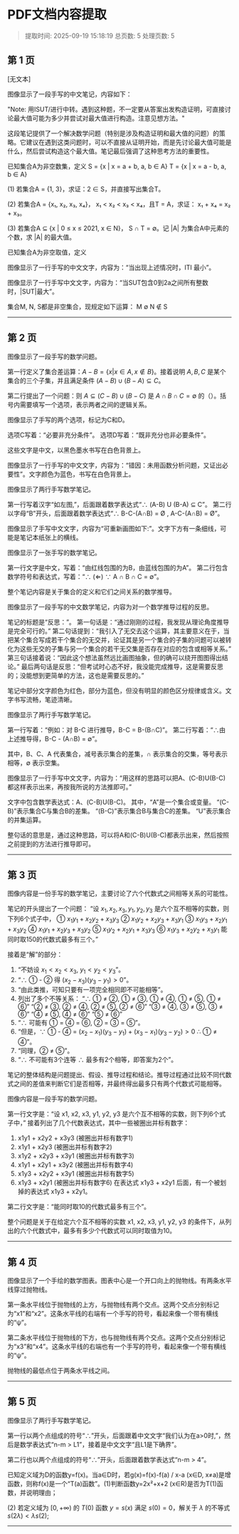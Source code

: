 # PDF文档内容提取
> 提取时间: 2025-09-19 15:18:19
> 总页数: 5
> 处理页数: 5

## 第 1 页

[无文本]

图像显示了一段手写的中文笔记，内容如下：

"Note: 用ISUT/进行中转。遇到这种题，不一定要从答案出发构造证明，可直接讨论最大值可能为多少并尝试对最大值进行构造。注意见想方法。"

这段笔记提供了一个解决数学问题（特别是涉及构造证明和最大值的问题）的策略。它建议在遇到这类问题时，可以不直接从证明开始，而是先讨论最大值可能是什么，然后尝试构造这个最大值。笔记最后强调了这种思考方法的重要性。

已知集合A为非空数集，定义
S = {x | x = a + b, a, b ∈ A}
T = {x | x = a - b, a, b ∈ A}

(1) 若集合A = {1, 3}，求证：2 ∈ S，并直接写出集合T。

(2) 若集合A = {x₁, x₂, x₃, x₄}，
x₁ < x₂ < x₃ < x₄，且T = A，求证：
x₁ + x₄ = x₂ + x₃。

(3) 若集合A ⊆ {x | 0 ≤ x ≤ 2021, x ∈ N}，
S ∩ T = ∅。记 |A| 为集合A中元素的个数，求 |A| 的最大值。

已知集合A为非空取值，定义

图像显示了一行手写的中文文字，内容为：“当出现上述情况时，ITI 最小”。

图像显示了一行手写中文文字，内容为：“当SUT包含0到2a之间所有整数时，|SUT|最大”。

集合M, N, S都是非空集合，现规定如下运算：
M ∅ N ∉ S

---

## 第 2 页

图像显示了一段手写的数学问题。

第一行定义了集合差运算：$A-B = \{x | x \in A, x \notin B\}$。接着说明 $A, B, C$ 是某个集合的三个子集，并且满足条件 $(A-B) \cup (B-A) \subseteq C$。

第二行提出了一个问题：则 $A \subseteq (C-B) \cup (B-C)$ 是 $A \cap B \cap C = \emptyset$ 的（）。括号内需要填写一个选项，表示两者之间的逻辑关系。

图像显示了手写的两个选项，标记为C和D。

选项C写着：“必要非充分条件”。
选项D写着：“既非充分也非必要条件”。

这些文字是中文，以黑色墨水书写在白色背景上。

图像显示了一行手写的中文文字，内容为：“错因：未用函数分析问题，又证出必要性”。文字颜色为蓝色，书写在白色背景上。

图像显示了两行手写数学笔记。

第一行写着汉字“如左图,”，后面跟着数学表达式“∴ (A-B) U (B-A) ⊆ C”。
第二行以字母“B”开头，后面跟着数学表达式“∴ B-C-(A∩B) = Ø , A-C-(A∩B) = Ø”。

图像显示了手写中文文字，内容为“可重新画图如下:”。文字下方有一条细线，可能是笔记本纸张上的横线。

图像显示了一张手写的数学笔记。

第一行文字是中文，写着：“由红线包围的为B，由蓝线包围的为A”。
第二行包含数学符号和表达式，写着：“∴ (⇐) ∵ A ∩ B ∩ C = ∅”。

整个笔记内容是关于集合的定义和它们之间关系的数学推导。

图像显示了一段手写的中文数学笔记，内容为对一个数学推导过程的反思。

笔记的标题是“反思：”。
第一句话是：“通过刚刚的过程，我发现从理论角度推导是完全可行的。”
第二句话提到：“我引入了无交去这个运算，其主要意义在于，当把某个集合写成若干个集合的无交并，论证其是另一个集合的子集的问题可以被转化为这些无交的子集与另一个集合的若干无交集是否存在对应的包含或相等关系。”
第三句话接着说：“因此这个想法虽然远比画图抽象，但的确可以绕开图图得出结论。”
最后两句话是反思：“但考试时心态不好，我没能完成推导，这是需要反思的；没能想到更简单的方法，这也是需要反思的。”

笔记中部分文字颜色为红色，部分为蓝色，但没有明显的颜色区分规律或含义。文字书写流畅，笔迹清晰。

图像显示了两行手写数学笔记。

第一行写着：“例如：对 B-C 进行推导，B-C = B-(B∩C)”。
第二行写着：“∴由上述推导得，B-C - (A∩B) = ∅”。

其中，B、C、A 代表集合，减号表示集合的差集，∩ 表示集合的交集，等号表示相等，∅ 表示空集。

图像显示了一行手写中文文字，内容为：“用这样的思路可以把A、(C-B)U(B-C)都这样表示出来，再按我所说的方法推即可。”

文字中包含数学表达式：A、(C-B)U(B-C)。
其中，“A”是一个集合或变量。
“(C-B)”表示集合C与集合B的差集。
“(B-C)”表示集合B与集合C的差集。
“U”表示集合的并集运算。

整句话的意思是，通过这种思路，可以将A和(C-B)U(B-C)都表示出来，然后按照之前提到的方法进行推导即可。

---

## 第 3 页

图像内容是一份手写的数学笔记，主要讨论了六个代数式之间相等关系的可能性。

笔记的开头提出了一个问题：
“设 $x_1, x_2, x_3, y_1, y_2, y_3$ 是六个互不相等的实数，则下列6个式子中，
① $x_1y_1 + x_2y_2 + x_3y_3$
② $x_1y_2 + x_2y_3 + x_3y_1$
③ $x_1y_3 + x_2y_1 + x_3y_2$
④ $x_1y_1 + x_2y_3 + x_3y_2$
⑤ $x_1y_2 + x_2y_1 + x_3y_3$
⑥ $x_1y_3 + x_2y_2 + x_3y_1$
能同时取150的代数式最多有三个。”

接着是“解”的部分：
1.  “不妨设 $x_1 < x_2 < x_3$, $y_1 < y_2 < y_3$”。
2.  “$\therefore$ ① - ② 得 $(x_2 - x_3)(y_3 - y_1) > 0$”。
3.  “由此类推，可知只要有一项完全相同即不可能相等”。
4.  列出了多个不等关系：
    “$\therefore$ ① $\neq$ ②, ① $\neq$ ③, ① $\neq$ ④, ① $\neq$ ⑤, ① $\neq$ ⑥”
    “② $\neq$ ③, ② $\neq$ ④, ② $\neq$ ⑤, ② $\neq$ ⑥”
    “③ $\neq$ ④, ③ $\neq$ ⑤, ③ $\neq$ ⑥”
    “④ $\neq$ ⑤, ④ $\neq$ ⑥”
    “⑤ $\neq$ ⑥”
5.  “$\therefore$ 可能有 ① = ④ = ⑥, ② = ③ = ⑤”。
6.  “但是，$\because$ ① - ④ = $(x_2 - x_1)(y_3 - y_1) + (x_3 - x_1)(y_3 - y_2) > 0$ $\therefore$ ① $\neq$ ④”。
7.  “同理，② $\neq$ ⑤”。
8.  “$\therefore$ 不可能有3个连等 $\therefore$ 最多有2个相等，即答案为2个”。

笔记的整体结构是问题提出、假设、推导过程和结论。推导过程通过比较不同代数式之间的差值来判断它们是否相等，并最终得出最多只有两个代数式可能相等。

图像内容是一段手写的数学问题。

第一行文字是：“设 x1, x2, x3, y1, y2, y3 是六个互不相等的实数，则下列6个式子中，”
接着列出了几个代数表达式，其中一些被圈出并标有数字：
1. x1y1 + x2y2 + x3y3 (被圈出并标有数字1)
2. x1y1 + x2y3 (被圈出并标有数字2)
3. x1y2 + x2y3 + x3y1 (被圈出并标有数字3)
4. x1y1 + x2y1 + x3y2 (被圈出并标有数字4)
5. x1y3 + x2y2 + x3y1 (被圈出并标有数字5)
6. x1y3 + x2y1 (被圈出并标有数字6)
在表达式 x1y3 + x2y1 后面，有一个被划掉的表达式 x1y3 + x2y1。

第二行文字是：“能同时取10的代数式最多有三个”。

整个问题是关于在给定六个互不相等的实数 x1, x2, x3, y1, y2, y3 的条件下，从列出的六个代数式中，最多有多少个代数式可以同时取值为10。

---

## 第 4 页

图像显示了一个手绘的数学图表。图表中心是一个开口向上的抛物线。有两条水平线穿过抛物线。

第一条水平线位于抛物线的上方，与抛物线有两个交点。这两个交点分别标记为“x1”和“x2”。这条水平线的右端有一个手写的符号，看起来像一个带有横线的“ψ”。

第二条水平线位于抛物线的下方，也与抛物线有两个交点。这两个交点分别标记为“x3”和“x4”。这条水平线的右端也有一个手写的符号，看起来像一个带有横线的“ψ”。

抛物线的最低点位于两条水平线之间。

---

## 第 5 页

图像显示了两行手写数学笔记。

第一行以两个点组成的符号“∴”开头，后面跟着中文文字“我们认为在a>0时,”，然后是数学表达式“n-m > L1”，接着是中文文字“且L1是下确界”。

第二行也以两个点组成的符号“∴”开头，后面跟着数学表达式“n-m > 4”。

已知定义域为D的函数y=f(x)。当a∈D时，若g(x)=f(x)-f(a) / x-a (x∈D, x≠a)是增函数，则称f(x)是一个“T(a)函数”。(1)判断函数y=2x²+x+2 (x∈R)是否为T(1)函数，并说明理由；

(2) 若定义域为 $[0, +\infty)$ 的 $T(0)$ 函数 $y=s(x)$ 满足 $s(0)=0$，解关于 $\lambda$ 的不等式 $s(2\lambda) < \lambda s(2)$;

---

